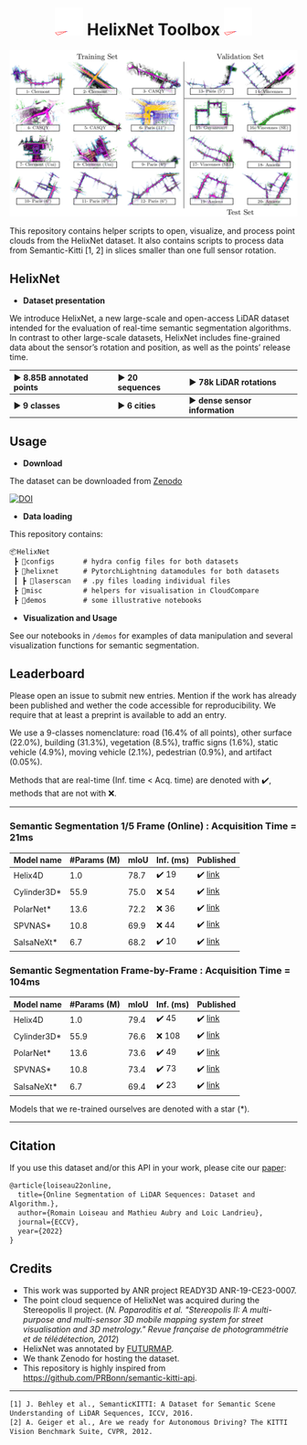 <div align="center">

# <img src="media/mysmallhelix.gif" width="50"> HelixNet Toolbox <img src="media/mysmallhelix.gif" width="50">

![helixnet_sequences](media/helixnet_sequences.png)

</div>

This repository contains helper scripts to open, visualize, and process point clouds from the HelixNet dataset. It also contains scripts to process data from Semantic-Kitti [1, 2] in slices smaller than one full sensor rotation.

## HelixNet

- **Dataset presentation**

We introduce HelixNet, a new large-scale and open-access LiDAR dataset intended
for the evaluation of real-time semantic segmentation algorithms. In contrast to
other large-scale datasets, HelixNet includes fine-grained data about the sensor’s
rotation and position, as well as the points’ release time.

| :arrow_forward: 8.85B annotated points | :arrow_forward: 20 sequences | :arrow_forward: 78k LiDAR rotations |
:-------------------------------------------- | :-------------------------------------------------- | :------------------------------
:arrow_forward: **9 classes** | :arrow_forward: **6 cities** | :arrow_forward: **dense sensor information** |

## Usage 

- **Download** 

The dataset can be downloaded from [Zenodo](https://zenodo.org/record/6519817#.Yq30V3VBzRL)

[![DOI](https://zenodo.org/badge/DOI/10.5281/zenodo.6519817.svg)](https://zenodo.org/record/6519817#.Yq30V3VBzRL)


- **Data loading** 

This repository contains: 

```markdown
📦HelixNet
 ┣ 📂configs       # hydra config files for both datasets
 ┣ 📂helixnet      # PytorchLightning datamodules for both datasets
 ┃ ┣ 📂laserscan   # .py files loading individual files
 ┣ 📂misc          # helpers for visualisation in CloudCompare
 ┣ 📂demos         # some illustrative notebooks
 ```

- **Visualization and Usage** 

See our notebooks in `/demos` for examples of data manipulation and several visualization functions for semantic segmentation.

## Leaderboard
Please open an issue to submit new entries. Mention if the work has already been published and wether the code accessible for reproducibility. We require that at least a preprint is available to add an entry.

We use a 9-classes nomenclature: road (16.4% of all points), other surface (22.0%), building (31.3%), vegetation (8.5%), traffic signs (1.6%), static vehicle (4.9%), moving vehicle (2.1%), pedestrian (0.9%), and artifact (0.05%).

Methods that are real-time (Inf. time < Acq. time) are denoted with :heavy_check_mark:, methods that are not with :x:.  

---

### Semantic Segmentation 1/5 Frame (Online) :  Acquisition Time = 21ms

| Model name | #Params (M)  |  mIoU | Inf. (ms) | Published |
| ---------  |---- |---- | ---| --- |
|Helix4D     | 1.0   | 78.7 | :heavy_check_mark: 19  | :heavy_check_mark: [link](https://romainloiseau.fr/helixnet/) |
|Cylinder3D*  | 55.9 | 75.0 | :x: 54 | :heavy_check_mark: [link](https://github.com/xinge008/Cylinder3D) |
|PolarNet*    | 13.6 | 72.2 | :x: 36  | :heavy_check_mark: [link](https://github.com/edwardzhou130/PolarSeg) |
|SPVNAS*     | 10.8  | 69.9 | :x: 44  | :heavy_check_mark: [link](https://github.com/mit-han-lab/spvnas) |
|SalsaNeXt*   | 6.7  | 68.2 | :heavy_check_mark: 10  | :heavy_check_mark: [link](https://github.com/slawomir-nowaczyk/SalsaNext) |

### Semantic Segmentation Frame-by-Frame :  Acquisition Time = 104ms

| Model name | #Params (M)  |  mIoU | Inf. (ms) | Published |
| ---------  |---- |---- | ---| --- |
|Helix4D     | 1.0   | 79.4 | :heavy_check_mark: 45  | :heavy_check_mark: [link](https://romainloiseau.fr/helixnet/) |
|Cylinder3D*  | 55.9 | 76.6 | :x: 108 | :heavy_check_mark: [link](https://github.com/xinge008/Cylinder3D) |
|PolarNet*    | 13.6 | 73.6 | :heavy_check_mark: 49  | :heavy_check_mark: [link](https://github.com/edwardzhou130/PolarSeg) |
|SPVNAS*     | 10.8  | 73.4 | :heavy_check_mark: 73  | :heavy_check_mark: [link](https://github.com/mit-han-lab/spvnas) |
|SalsaNeXt*   | 6.7  | 69.4 | :heavy_check_mark: 23  | :heavy_check_mark: [link](https://github.com/slawomir-nowaczyk/SalsaNext) |


Models that we re-trained ourselves are denoted with a star (*).

---

## Citation   

If you use this dataset and/or this API in your work, please cite our [paper](path-to-the-paper-page):

```
@article{loiseau22online,
  title={Online Segmentation of LiDAR Sequences: Dataset and Algorithm.},
  author={Romain Loiseau and Mathieu Aubry and Loic Landrieu},
  journal={ECCV},
  year={2022}
}
```

## Credits

- This work was supported by ANR project READY3D ANR-19-CE23-0007.
- The point cloud sequence of HelixNet was acquired during the Stereopolis II project. (_N. Paparoditis et al. "Stereopolis II: A multi-purpose and multi-sensor 3D mobile mapping system for street visualisation and 3D metrology." Revue française de photogrammétrie et de télédétection, 2012_)
- HelixNet was annotated by [FUTURMAP](https://www.futurmap.com/en/our-service/).
- We thank Zenodo for hosting the dataset. 
- This repository is highly inspired from https://github.com/PRBonn/semantic-kitti-api.

---

```
[1] J. Behley et al., SemanticKITTI: A Dataset for Semantic Scene Understanding of LiDAR Sequences, ICCV, 2016.
[2] A. Geiger et al., Are we ready for Autonomous Driving? The KITTI Vision Benchmark Suite, CVPR, 2012.
```
